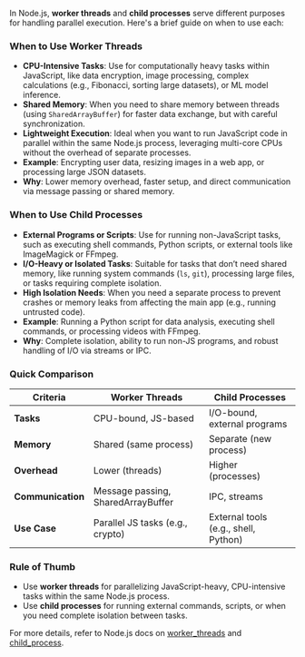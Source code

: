 In Node.js, **worker threads** and **child processes** serve different purposes for handling parallel execution. Here's a brief guide on when to use each:

### **When to Use Worker Threads**
- **CPU-Intensive Tasks**: Use for computationally heavy tasks within JavaScript, like data encryption, image processing, complex calculations (e.g., Fibonacci, sorting large datasets), or ML model inference.
- **Shared Memory**: When you need to share memory between threads (using `SharedArrayBuffer`) for faster data exchange, but with careful synchronization.
- **Lightweight Execution**: Ideal when you want to run JavaScript code in parallel within the same Node.js process, leveraging multi-core CPUs without the overhead of separate processes.
- **Example**: Encrypting user data, resizing images in a web app, or processing large JSON datasets.
- **Why**: Lower memory overhead, faster setup, and direct communication via message passing or shared memory.

### **When to Use Child Processes**
- **External Programs or Scripts**: Use for running non-JavaScript tasks, such as executing shell commands, Python scripts, or external tools like ImageMagick or FFmpeg.
- **I/O-Heavy or Isolated Tasks**: Suitable for tasks that don’t need shared memory, like running system commands (`ls`, `git`), processing large files, or tasks requiring complete isolation.
- **High Isolation Needs**: When you need a separate process to prevent crashes or memory leaks from affecting the main app (e.g., running untrusted code).
- **Example**: Running a Python script for data analysis, executing shell commands, or processing videos with FFmpeg.
- **Why**: Complete isolation, ability to run non-JS programs, and robust handling of I/O via streams or IPC.

### **Quick Comparison**
| **Criteria**           | **Worker Threads**                  | **Child Processes**                |
|------------------------|-------------------------------------|------------------------------------|
| **Tasks**              | CPU-bound, JS-based                | I/O-bound, external programs       |
| **Memory**             | Shared (same process)              | Separate (new process)             |
| **Overhead**           | Lower (threads)                    | Higher (processes)                 |
| **Communication**      | Message passing, SharedArrayBuffer | IPC, streams                       |
| **Use Case**           | Parallel JS tasks (e.g., crypto)   | External tools (e.g., shell, Python) |

### **Rule of Thumb**
- Use **worker threads** for parallelizing JavaScript-heavy, CPU-intensive tasks within the same Node.js process.
- Use **child processes** for running external commands, scripts, or when you need complete isolation between tasks.

For more details, refer to Node.js docs on [worker_threads](https://nodejs.org/api/worker_threads.html) and [child_process](https://nodejs.org/api/child_process.html).